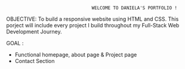                                     WELCOME TO DANIELA'S PORTFOLIO ! 

  OBJECTIVE: 
        To build a responsive website using HTML and CSS. This porject will include every project
        I build throughout my Full-Stack Web Development Journey. 

  GOAL : 
  - Functional homepage, about page & Project page
  - Contact Section
